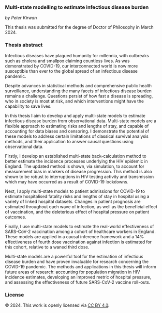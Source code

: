 ### Multi-state modelling to estimate infectious disease burden
_by Peter Kirwan_

This thesis was submitted for the degree of Doctor of Philosophy in March 2024.

### Thesis abstract

Infectious diseases have plagued humanity for millennia, with outbreaks such as cholera and
smallpox claiming countless lives. As was demonstrated by COVID-19, our interconnected
world is now more susceptible than ever to the global spread of an infectious disease pandemic.

Despite advances in statistical methods and comprehensive public health surveillance,
understanding the many facets of infectious disease burden remains a challenge. Questions
persist of how fast a disease is spreading, who in society is most at risk, and which interventions
might have the capability to save lives.

In this thesis I aim to develop and apply multi-state models to estimate infectious disease
burden from observational data. Multi-state models are a flexible approach to estimating risks
and lengths of stay, and capable of accounting for data biases and censoring. I demonstrate the
potential of these models to address certain limitations of classical survival analysis methods,
and their application to answer causal questions using observational data.

Firstly, I develop an established multi-state back-calculation method to better estimate the
incidence processes underlying the HIV epidemic in England. The updated method is shown,
via simulation, to account for measurement bias in markers of disease progression. This method
is also shown to be robust to interruptions in HIV testing activity and transmission which may
have occurred as a result of COVID-19 lockdowns.

Next, I apply multi-state models to patient admissions for COVID-19 to estimate hospitalised
fatality risks and lengths of stay in hospital using a variety of linked hospital datasets. Changes
in patient prognosis are estimated throughout each wave of infection, as well as the beneficial
effect of vaccination, and the deleterious effect of hospital pressure on patient outcomes.

Finally, I use multi-state models to estimate the real-world effectiveness of SARS-CoV-2
vaccination among a cohort of healthcare workers in England. These models are applied in a
causal inference framework and a 14% effectiveness of fourth dose vaccination against infection
is estimated for this cohort, relative to a waned third dose.

Multi-state models are a powerful tool for the estimation of infectious disease burden
and have proven invaluable for research concerning the COVID-19 pandemic. The methods
and applications in this thesis will inform future areas of research: accounting for population
migration in HIV incidence estimates, developing an improved metric of hospital pressure, and
assessing the effectiveness of future SARS-CoV-2 vaccine roll-outs.

### License

&copy; 2024. This work is openly licensed via [CC BY 4.0](https://creativecommons.org/licenses/by/4.0/).
